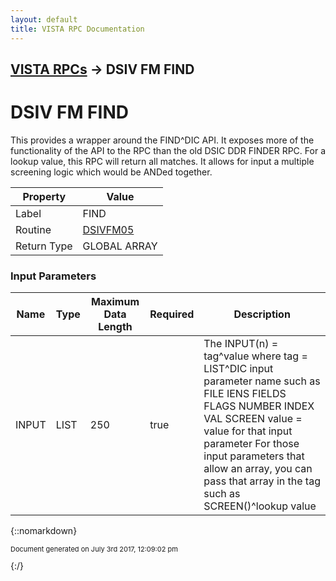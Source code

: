 ```yaml
---
layout: default
title: VISTA RPC Documentation
---
```


## [VISTA RPCs](TableOfContents) &#8594; DSIV FM FIND
# DSIV FM FIND

 This provides a wrapper around the FIND^DIC API.  It exposes more of the functionality of the API to the RPC than the old DSIC DDR FINDER RPC.  For a lookup value, this RPC will return all matches.  It allows for input a multiple screening logic which would be ANDed together.

Property | Value
--- | ---
Label | FIND
Routine | [DSIVFM05](http://code.osehra.org/dox/Routine_DSIVFM05_source.html)
Return Type | GLOBAL ARRAY


### Input Parameters

Name | Type | Maximum Data Length | Required | Description
--- | --- | --- | --- | ---
INPUT | LIST | 250 | true |  The INPUT(n) &#x3D; tag^value   where   tag &#x3D; LIST^DIC input parameter name such as         FILE  IENS  FIELDS  FLAGS  NUMBER  INDEX  VAL  SCREEN   value &#x3D; value for that input parameter  For those input parameters that allow an array, you can pass that array in the tag such as SCREEN()^lookup value



{::nomarkdown} <br/><p style="font-size: 11px">Document generated on July 3rd 2017, 12:09:02 pm</p>{:/}